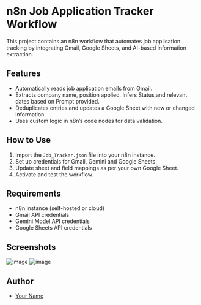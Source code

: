 # n8n Job Application Tracker Workflow

This project contains an n8n workflow that automates job application tracking by integrating Gmail, Google Sheets, and AI-based information extraction.

## Features
- Automatically reads job application emails from Gmail.
- Extracts company name, position applied, Infers Status,and relevant dates based on Prompt provided.
- Deduplicates entries and updates a Google Sheet with new or changed information.
- Uses custom logic in n8n’s code nodes for data validation.

## How to Use
1. Import the `Job_Tracker.json` file into your n8n instance.
2. Set up credentials for Gmail, Gemini and Google Sheets.
3. Update sheet and field mappings as per your own Google Sheet.
4. Activate and test the workflow.

## Requirements
- n8n instance (self-hosted or cloud)
- Gmail API credentials
- Gemini Model API credentials
- Google Sheets API credentials

## Screenshots

![image](https://github.com/user-attachments/assets/2b048c71-04f1-4e5d-b787-e590d6344a8b)
![image](https://github.com/user-attachments/assets/8574b858-37e8-443f-8f73-b56467e26b77)




## Author
- [Your Name](https://github.com/shaheen234)
